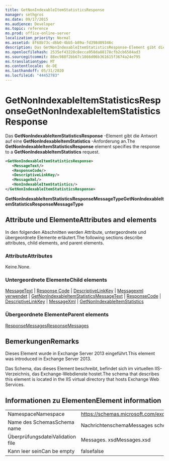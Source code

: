 ```yaml
---
title: GetNonIndexableItemStatisticsResponse
manager: sethgros
ms.date: 09/17/2015
ms.audience: Developer
ms.topic: reference
ms.prod: office-online-server
localization_priority: Normal
ms.assetid: 8f68b73c-d6b0-4bb5-b89a-fd398d09346c
description: Das GetNonIndexableItemStatisticsResponse-Element gibt die Antwort auf eine GetNonIndexableItemStatistics-Anforderung an.
ms.openlocfilehash: 2535ef43228c8ecca958da88178cfb2cb6584ad3
ms.sourcegitcommit: 88ec988f2bb67c1866d06b361615f3674a24e795
ms.translationtype: MT
ms.contentlocale: de-DE
ms.lasthandoff: 05/31/2020
ms.locfileid: "44452783"
---
```

# <a name="getnonindexableitemstatisticsresponse"></a><span data-ttu-id="779c6-103">GetNonIndexableItemStatisticsResponse</span><span class="sxs-lookup"><span data-stu-id="779c6-103">GetNonIndexableItemStatisticsResponse</span></span>

<span data-ttu-id="779c6-104">Das **GetNonIndexableItemStatisticsResponse** -Element gibt die Antwort auf eine **GetNonIndexableItemStatistics** -Anforderung an.</span><span class="sxs-lookup"><span data-stu-id="779c6-104">The **GetNonIndexableItemStatisticsResponse** element specifies the response to a **GetNonIndexableItemStatistics** request.</span></span> 
  
```XML
<GetNonIndexableItemStatisticsResponse>
   <MessageText/>
   <ResponseCode/>
   <DescriptiveLinkKey/>
   <MessageXml/>
   <NonIndexableItemStatistics/>
</GetNonIndexableItemStatisticsResponse>
```

 <span data-ttu-id="779c6-105">**GetNonIndexableItemStatisticsResponseMessageType**</span><span class="sxs-lookup"><span data-stu-id="779c6-105">**GetNonIndexableItemStatisticsResponseMessageType**</span></span>
## <a name="attributes-and-elements"></a><span data-ttu-id="779c6-106">Attribute und Elemente</span><span class="sxs-lookup"><span data-stu-id="779c6-106">Attributes and elements</span></span>

<span data-ttu-id="779c6-107">In den folgenden Abschnitten werden Attribute, untergeordnete und übergeordnete Elemente erläutert.</span><span class="sxs-lookup"><span data-stu-id="779c6-107">The following sections describe attributes, child elements, and parent elements.</span></span>
  
### <a name="attributes"></a><span data-ttu-id="779c6-108">Attribute</span><span class="sxs-lookup"><span data-stu-id="779c6-108">Attributes</span></span>

<span data-ttu-id="779c6-109">Keine.</span><span class="sxs-lookup"><span data-stu-id="779c6-109">None.</span></span>
  
### <a name="child-elements"></a><span data-ttu-id="779c6-110">Untergeordnete Elemente</span><span class="sxs-lookup"><span data-stu-id="779c6-110">Child elements</span></span>

<span data-ttu-id="779c6-111">[MessageText](messagetext.md)  |  [Response Code](responsecode.md)  |  [DescriptiveLinkKey](descriptivelinkkey.md)  |  [Messagexml verwendet](messagexml.md)  |  [GetNonIndexableItemStatistics](getnonindexableitemstatistics.md)</span><span class="sxs-lookup"><span data-stu-id="779c6-111">[MessageText](messagetext.md) | [ResponseCode](responsecode.md) | [DescriptiveLinkKey](descriptivelinkkey.md) | [MessageXml](messagexml.md) | [GetNonIndexableItemStatistics](getnonindexableitemstatistics.md)</span></span>
  
### <a name="parent-elements"></a><span data-ttu-id="779c6-112">Übergeordnete Elemente</span><span class="sxs-lookup"><span data-stu-id="779c6-112">Parent elements</span></span>

[<span data-ttu-id="779c6-113">ResponseMessages</span><span class="sxs-lookup"><span data-stu-id="779c6-113">ResponseMessages</span></span>](responsemessages.md)
  
## <a name="remarks"></a><span data-ttu-id="779c6-114">Bemerkungen</span><span class="sxs-lookup"><span data-stu-id="779c6-114">Remarks</span></span>

<span data-ttu-id="779c6-115">Dieses Element wurde in Exchange Server 2013 eingeführt.</span><span class="sxs-lookup"><span data-stu-id="779c6-115">This element was introduced in Exchange Server 2013.</span></span>
  
<span data-ttu-id="779c6-116">Das Schema, das dieses Element beschreibt, befindet sich im virtuellen IIS-Verzeichnis, das Exchange-Webdienste hostet.</span><span class="sxs-lookup"><span data-stu-id="779c6-116">The schema that describes this element is located in the IIS virtual directory that hosts Exchange Web Services.</span></span>
  
## <a name="element-information"></a><span data-ttu-id="779c6-117">Informationen zu Elementen</span><span class="sxs-lookup"><span data-stu-id="779c6-117">Element information</span></span>

|||
|:-----|:-----|
|<span data-ttu-id="779c6-118">Namespace</span><span class="sxs-lookup"><span data-stu-id="779c6-118">Namespace</span></span>  <br/> |https://schemas.microsoft.com/exchange/services/2006/messages  <br/> |
|<span data-ttu-id="779c6-119">Name des Schemas</span><span class="sxs-lookup"><span data-stu-id="779c6-119">Schema name</span></span>  <br/> |<span data-ttu-id="779c6-120">Nachrichtenschema</span><span class="sxs-lookup"><span data-stu-id="779c6-120">Messages schema</span></span>  <br/> |
|<span data-ttu-id="779c6-121">Überprüfungsdatei</span><span class="sxs-lookup"><span data-stu-id="779c6-121">Validation file</span></span>  <br/> |<span data-ttu-id="779c6-122">Messages. xsd</span><span class="sxs-lookup"><span data-stu-id="779c6-122">Messages.xsd</span></span>  <br/> |
|<span data-ttu-id="779c6-123">Kann leer sein</span><span class="sxs-lookup"><span data-stu-id="779c6-123">Can be empty</span></span>  <br/> |<span data-ttu-id="779c6-124">false</span><span class="sxs-lookup"><span data-stu-id="779c6-124">false</span></span>  <br/> |
   

